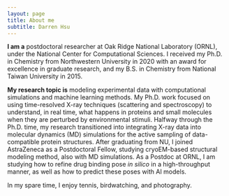 ```yaml
---
layout: page
title: About me
subtitle: Darren Hsu 
---
```


**I am a** postdoctoral researcher at Oak Ridge National Laboratory (ORNL), under the National Center for Computational Sciences.
 I received my Ph.D. in Chemistry from Northwestern University in 2020 with an award for excellence in graduate research,
and my B.S. in Chemistry from National Taiwan University in 2015.

**My research topic is** modeling experimental data with computational simulations and machine learning methods.
My Ph.D. work focused on using time-resolved X-ray techniques (scattering and spectroscopy) to understand, in real time, what happens in proteins and small molecules when they are perturbed by environmental stimuli.
Halfway through the Ph.D. time, my research transitioned into integrating X-ray data into molecular dynamics (MD) simulations for the active sampling of data-compatible protein structures.
After graduating from NU, I joined AstraZeneca as a Postdoctoral Fellow, studying cryoEM-based structural modeling method, also with MD simulations.
As a Postdoc at ORNL, I am studying how to refine drug binding pose _in silico_ in a high-throughput manner, as well as how to predict these poses with AI models.

In my spare time, I enjoy tennis, birdwatching, and photography.

